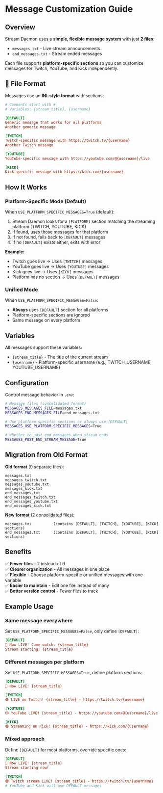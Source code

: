 # Message Customization Guide

## Overview

Stream Daemon uses a **simple, flexible message system** with just **2 files**:
- `messages.txt` - Live stream announcements
- `end_messages.txt` - Stream ended messages

Each file supports **platform-specific sections** so you can customize messages for Twitch, YouTube, and Kick independently.

## 📝 File Format

Messages use an **INI-style format** with sections:

```ini
# Comments start with #
# Variables: {stream_title}, {username}

[DEFAULT]
Generic message that works for all platforms
Another generic message

[TWITCH]
Twitch-specific message with https://twitch.tv/{username}
Another Twitch message

[YOUTUBE]
YouTube-specific message with https://youtube.com/@{username}/live

[KICK]
Kick-specific message with https://kick.com/{username}
```

## How It Works

### Platform-Specific Mode (Default)
When `USE_PLATFORM_SPECIFIC_MESSAGES=True` (default):
1. Stream Daemon looks for a `[PLATFORM]` section matching the streaming platform (TWITCH, YOUTUBE, KICK)
2. If found, uses those messages for that platform
3. If not found, falls back to `[DEFAULT]` messages
4. If no `[DEFAULT]` exists either, exits with error

**Example:**
- Twitch goes live → Uses `[TWITCH]` messages
- YouTube goes live → Uses `[YOUTUBE]` messages  
- Kick goes live → Uses `[KICK]` messages
- Platform has no section → Uses `[DEFAULT]` messages

### Unified Mode
When `USE_PLATFORM_SPECIFIC_MESSAGES=False`:
- **Always** uses `[DEFAULT]` section for all platforms
- Platform-specific sections are ignored
- Same message on every platform

## Variables

All messages support these variables:
- `{stream_title}` - The title of the current stream
- `{username}` - Platform-specific username (e.g., TWITCH_USERNAME, YOUTUBE_USERNAME)

## Configuration

Control message behavior in `.env`:

```bash
# Message files (consolidated format)
MESSAGES_MESSAGES_FILE=messages.txt
MESSAGES_END_MESSAGES_FILE=end_messages.txt

# Use platform-specific sections or always use [DEFAULT]
MESSAGES_USE_PLATFORM_SPECIFIC_MESSAGES=True

# Whether to post end messages when stream ends
MESSAGES_POST_END_STREAM_MESSAGE=True
```

## Migration from Old Format

**Old format** (9 separate files):
```
messages.txt
messages_twitch.txt
messages_youtube.txt
messages_kick.txt
end_messages.txt
end_messages_twitch.txt
end_messages_youtube.txt
end_messages_kick.txt
```

**New format** (2 consolidated files):
```
messages.txt          (contains [DEFAULT], [TWITCH], [YOUTUBE], [KICK] sections)
end_messages.txt      (contains [DEFAULT], [TWITCH], [YOUTUBE], [KICK] sections)
```

## Benefits

✅ **Fewer files** - 2 instead of 9  
✅ **Clearer organization** - All messages in one place  
✅ **Flexible** - Choose platform-specific or unified messages with one variable  
✅ **Easier to maintain** - Edit one file instead of many  
✅ **Better version control** - Fewer files to track

## Example Usage

### Same message everywhere
Set `USE_PLATFORM_SPECIFIC_MESSAGES=False`, only define `[DEFAULT]`:

```ini
[DEFAULT]
🔴 Now LIVE! Come watch: {stream_title}
Stream starting: {stream_title}
```

### Different messages per platform
Set `USE_PLATFORM_SPECIFIC_MESSAGES=True`, define platform sections:

```ini
[DEFAULT]
🔴 Now LIVE! {stream_title}

[TWITCH]
🟣 LIVE on Twitch! {stream_title} - https://twitch.tv/{username}

[YOUTUBE]
📺 YouTube LIVE! {stream_title} - https://youtube.com/@{username}/live

[KICK]
🟢 Streaming on Kick! {stream_title} - https://kick.com/{username}
```

### Mixed approach
Define `[DEFAULT]` for most platforms, override specific ones:

```ini
[DEFAULT]
🔴 Now LIVE! {stream_title}
Stream starting now!

[TWITCH]
🟣 Twitch stream LIVE! {stream_title} - https://twitch.tv/{username}
# YouTube and Kick will use DEFAULT messages
```
